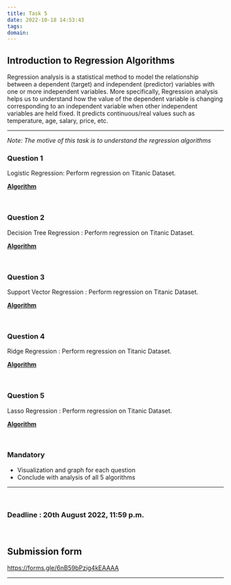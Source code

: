 ```yaml
---
title: Task 5
date: 2022-10-18 14:53:43
tags:
domain:
---
```



## Introduction to Regression Algorithms

Regression analysis is a statistical method to model the relationship between a dependent (target) and independent (predictor) variables with one or more independent variables. More specifically, Regression analysis helps us to understand how the value of the dependent variable is changing corresponding to an independent variable when other independent variables are held fixed. It predicts continuous/real values such as temperature, age, salary, price, etc.

<hr />

*Note: The motive of this task is to understand the regression algorithms*

### Question 1 

Logistic Regression: Perform regression on Titanic Dataset. 

[**Algorithm**](https://www.analyticsvidhya.com/blog/2021/07/an-introduction-to-logistic-regression/)

<br>

### Question 2 

Decision Tree Regression : Perform regression on Titanic Dataset. 

[**Algorithm**](https://medium.com/analytics-vidhya/machine-learning-decision-tree-regression-ff8563ffaf52)

<br>

### Question 3

Support Vector Regression : Perform regression on Titanic Dataset. 

[**Algorithm**](https://www.educba.com/support-vector-regression/)

<br>

### Question 4 

Ridge Regression : Perform regression on Titanic Dataset. 

[**Algorithm**](https://www.mygreatlearning.com/blog/what-is-ridge-regression/)

<br>

### Question 5 

Lasso Regression : Perform regression on Titanic Dataset.

[**Algorithm**](https://www.mygreatlearning.com/blog/understanding-of-lasso-regression/)

<br>


### Mandatory 
- Visualization and graph for each question 
- Conclude with analysis of all 5 algorithms
<hr >

<br>

### Deadline : 20th August 2022, 11:59 p.m.

<br>

## Submission form
https://forms.gle/6nB59bPzig4kEAAAA
<hr >
